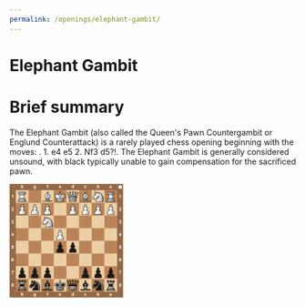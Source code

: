 ```yaml
---
permalink: /openings/elephant-gambit/
---
```

Elephant Gambit
===============

# Brief summary


The Elephant Gambit (also called the Queen's Pawn Countergambit or Englund Counterattack) is a rarely played chess opening beginning with the moves: . 1. e4 e5 2. Nf3 d5?!. The Elephant Gambit is generally considered unsound, with black typically unable to gain compensation for the sacrificed pawn.

<img src="/img/Elephant Gambit.png" width="200"/>
